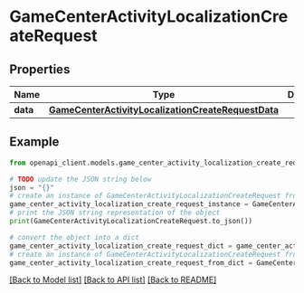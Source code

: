 # GameCenterActivityLocalizationCreateRequest


## Properties

Name | Type | Description | Notes
------------ | ------------- | ------------- | -------------
**data** | [**GameCenterActivityLocalizationCreateRequestData**](GameCenterActivityLocalizationCreateRequestData.md) |  | 

## Example

```python
from openapi_client.models.game_center_activity_localization_create_request import GameCenterActivityLocalizationCreateRequest

# TODO update the JSON string below
json = "{}"
# create an instance of GameCenterActivityLocalizationCreateRequest from a JSON string
game_center_activity_localization_create_request_instance = GameCenterActivityLocalizationCreateRequest.from_json(json)
# print the JSON string representation of the object
print(GameCenterActivityLocalizationCreateRequest.to_json())

# convert the object into a dict
game_center_activity_localization_create_request_dict = game_center_activity_localization_create_request_instance.to_dict()
# create an instance of GameCenterActivityLocalizationCreateRequest from a dict
game_center_activity_localization_create_request_from_dict = GameCenterActivityLocalizationCreateRequest.from_dict(game_center_activity_localization_create_request_dict)
```
[[Back to Model list]](../README.md#documentation-for-models) [[Back to API list]](../README.md#documentation-for-api-endpoints) [[Back to README]](../README.md)


